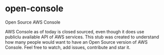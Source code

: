 # open-console
Open Source AWS Console

AWS Console as of today is closed sourced, even though it does use publiclu available API of AWS services. This stub was created to understand how many people would want to have an Open Source version of AWS Console. Feel free to watch, add issues, contribute and star it.
